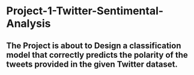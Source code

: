 # Project-1-Twitter-Sentimental-Analysis
## The Project is about to Design a classification model that correctly predicts the polarity of the tweets provided in the given Twitter dataset.
